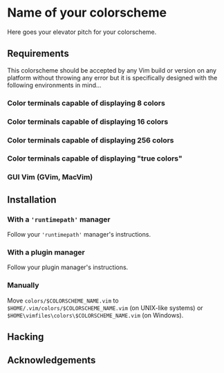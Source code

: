 # Name of your colorscheme

Here goes your elevator pitch for your colorscheme.

## Requirements

This colorscheme should be accepted by any Vim build or version on any platform without throwing any error but it is specifically designed with the following environments in mind…

### Color terminals capable of displaying 8 colors

### Color terminals capable of displaying 16 colors

### Color terminals capable of displaying 256 colors

### Color terminals capable of displaying "true colors"

### GUI Vim (GVim, MacVim)

## Installation

### With a `'runtimepath'` manager

Follow your `'runtimepath'` manager's instructions.

### With a plugin manager 

Follow your plugin manager's instructions. 

### Manually

Move `colors/$COLORSCHEME_NAME.vim` to `$HOME/.vim/colors/$COLORSCHEME_NAME.vim` (on UNIX-like systems) or `$HOME\vimfiles\colors\$COLORSCHEME_NAME.vim` (on Windows).

## Hacking

## Acknowledgements
